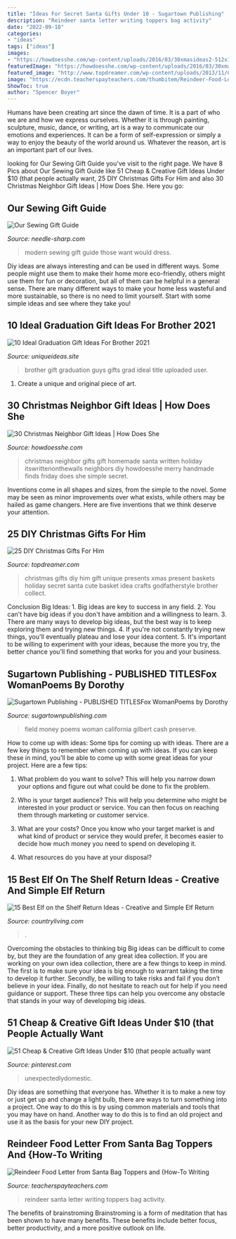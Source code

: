 ```yaml
---
title: "Ideas For Secret Santa Gifts Under 10 - Sugartown Publishing"
description: "Reindeer santa letter writing toppers bag activity"
date: "2022-09-18"
categories:
- "ideas"
tags: ["ideas"]
images:
- "https://howdoesshe.com/wp-content/uploads/2016/03/30xmasideas2-512x1024.jpg"
featuredImage: "https://howdoesshe.com/wp-content/uploads/2016/03/30xmasideas2-512x1024.jpg"
featured_image: "http://www.topdreamer.com/wp-content/uploads/2013/11/Christmas-Gift-for-him9.jpg"
image: "https://ecdn.teacherspayteachers.com/thumbitem/Reindeer-Food-Letter-from-Santa-Bag-Toppers-and-How-To-Writing-Activity--3539694-1545076869/original-3539694-3.jpg"
ShowToc: true
author: "Spencer Boyer"
---
```



Humans have been creating art since the dawn of time. It is a part of who we are and how we express ourselves. Whether it is through painting, sculpture, music, dance, or writing, art is a way to communicate our emotions and experiences. It can be a form of self-expression or simply a way to enjoy the beauty of the world around us. Whatever the reason, art is an important part of our lives.

	

		
looking for Our Sewing Gift Guide you've visit to the right page. We have 8 Pics about Our Sewing Gift Guide like 51 Cheap &amp; Creative Gift Ideas Under $10 (that people actually want, 25 DIY Christmas Gifts For Him and also 30 Christmas Neighbor Gift Ideas | How Does She. Here you go:
		
    
## Our Sewing Gift Guide

<img loading=lazy src="https://cdn.shopify.com/s/files/1/2016/4075/files/3_1024x1024.jpg?v=1574477650" onerror="this.onerror=null;this.src='https://tse4.mm.bing.net/th?id=OIP.Y2zTya-Sm5cbMTl0GY4mYgHaF7&amp;pid=15.1';" alt="Our Sewing Gift Guide">

_Source: needle-sharp.com_

>modern sewing gift guide those want would dress. 

	

Diy ideas are always interesting and can be used in different ways. Some people might use them to make their home more eco-friendly, others might use them for fun or decoration, but all of them can be helpful in a general sense. There are many different ways to make your home less wasteful and more sustainable, so there is no need to limit yourself. Start with some simple ideas and see where they take you!

    
## 10 Ideal Graduation Gift Ideas For Brother 2021

<img loading=lazy src="https://www.uniqueideas.site/wp-content/uploads/part-of-my-grad-gift-for-my-brother-graduation-gift-for-guys.jpg" onerror="this.onerror=null;this.src='https://tse2.mm.bing.net/th?id=OIP.xNOr19ScobebRDN29iie7AHaJ4&amp;pid=15.1';" alt="10 Ideal Graduation Gift Ideas For Brother 2021">

_Source: uniqueideas.site_

>brother gift graduation guys gifts grad ideal title uploaded user. 

	

1. Create a unique and original piece of art.

    
## 30 Christmas Neighbor Gift Ideas | How Does She

<img loading=lazy src="https://howdoesshe.com/wp-content/uploads/2016/03/30xmasideas2-512x1024.jpg" onerror="this.onerror=null;this.src='https://tse4.mm.bing.net/th?id=OIP.uaxj7QMxH_5OmqCeaz7BOgHaO0&amp;pid=15.1';" alt="30 Christmas Neighbor Gift Ideas | How Does She">

_Source: howdoesshe.com_

>christmas neighbor gifts gift homemade santa written holiday itswrittenonthewalls neighbors diy howdoesshe merry handmade finds friday does she simple secret. 

	

Inventions come in all shapes and sizes, from the simple to the novel. Some may be seen as minor improvements over what exists, while others may be hailed as game changers. Here are five inventions that we think deserve your attention.

    
## 25 DIY Christmas Gifts For Him

<img loading=lazy src="http://www.topdreamer.com/wp-content/uploads/2013/11/Christmas-Gift-for-him9.jpg" onerror="this.onerror=null;this.src='https://tse2.mm.bing.net/th?id=OIP.ffZrFF6B2k8GmHe72XwQJwHaJ4&amp;pid=15.1';" alt="25 DIY Christmas Gifts For Him">

_Source: topdreamer.com_

>christmas gifts diy him gift unique presents xmas present baskets holiday secret santa cute basket idea crafts godfatherstyle brother collect. 

	

Conclusion
Big Ideas: 1. Big ideas are key to success in any field.
2. You can't have big ideas if you don't have ambition and a willingness to learn.
3. There are many ways to develop big ideas, but the best way is to keep exploring them and trying new things.
4. If you're not constantly trying new things, you'll eventually plateau and lose your idea content.
5. It's important to be willing to experiment with your ideas, because the more you try, the better chance you'll find something that works for you and your business.

    
## Sugartown Publishing - PUBLISHED TITLESFox WomanPoems By Dorothy

<img loading=lazy src="http://sugartownpublishing.com/yahoo_site_admin/assets/images/Voices_from_the_Field_at_350_dpi.80123431_std.jpg" onerror="this.onerror=null;this.src='https://tse1.mm.bing.net/th?id=OIP.fjDD9v3ye_t8jggkGVyhbgHaLH&amp;pid=15.1';" alt="Sugartown Publishing - PUBLISHED TITLESFox WomanPoems by Dorothy">

_Source: sugartownpublishing.com_

>field money poems woman california gilbert cash preserve. 

	

How to come up with ideas: Some tips for coming up with ideas.
There are a few key things to remember when coming up with ideas. If you can keep these in mind, you’ll be able to come up with some great ideas for your project. Here are a few tips:
1. What problem do you want to solve? This will help you narrow down your options and figure out what could be done to fix the problem.

2. Who is your target audience? This will help you determine who might be interested in your product or service. You can then focus on reaching them through marketing or customer service.

3. What are your costs? Once you know who your target market is and what kind of product or service they would prefer, it becomes easier to decide how much money you need to spend on developing it.

4. What resources do you have at your disposal?

    
## 15 Best Elf On The Shelf Return Ideas - Creative And Simple Elf Return

<img loading=lazy src="https://hips.hearstapps.com/hmg-prod.s3.amazonaws.com/images/thanksgiving-turkey-elf-on-the-shelf-return-idea-1572548970.png?crop=0.668xw:1.00xh;0.116xw,0&amp;resize=480:*" onerror="this.onerror=null;this.src='https://tse3.mm.bing.net/th?id=OIP.E0oKtPr0JgQ5KosRbd5dlgAAAA&amp;pid=15.1';" alt="15 Best Elf on the Shelf Return Ideas - Creative and Simple Elf Return">

_Source: countryliving.com_

>. 

	

Overcoming the obstacles to thinking big
Big ideas can be difficult to come by, but they are the foundation of any great idea collection. If you are working on your own idea collection, there are a few things to keep in mind. The first is to make sure your idea is big enough to warrant taking the time to develop it further. Secondly, be willing to take risks and fail if you don’t believe in your idea. Finally, do not hesitate to reach out for help if you need guidance or support. These three tips can help you overcome any obstacle that stands in your way of developing big ideas.

    
## 51 Cheap &amp; Creative Gift Ideas Under $10 (that People Actually Want

<img loading=lazy src="https://i.pinimg.com/originals/1f/a7/b5/1fa7b5d1be44b986e0419a327740832b.jpg" onerror="this.onerror=null;this.src='https://tse2.mm.bing.net/th?id=OIP.teVNJq1I_ray53l5IHX23AHaLG&amp;pid=15.1';" alt="51 Cheap &amp; Creative Gift Ideas Under $10 (that people actually want">

_Source: pinterest.com_

>unexpectedlydomestic. 

	

Diy ideas are something that everyone has. Whether it is to make a new toy or just get up and change a light bulb, there are ways to turn something into a project. One way to do this is by using common materials and tools that you may have on hand. Another way to do this is to find an old project and use it as the basis for your new DIY project.

    
## Reindeer Food Letter From Santa Bag Toppers And {How-To Writing

<img loading=lazy src="https://ecdn.teacherspayteachers.com/thumbitem/Reindeer-Food-Letter-from-Santa-Bag-Toppers-and-How-To-Writing-Activity--3539694-1545076869/original-3539694-3.jpg" onerror="this.onerror=null;this.src='https://tse4.mm.bing.net/th?id=OIP.sFSHFi-rVo9jh37Rg9showAAAA&amp;pid=15.1';" alt="Reindeer Food Letter from Santa Bag Toppers and {How-To Writing">

_Source: teacherspayteachers.com_

>reindeer santa letter writing toppers bag activity. 

	

The benefits of brainstroming
Brainstroming is a form of meditation that has been shown to have many benefits. These benefits include better focus, better productivity, and a more positive outlook on life.

